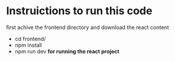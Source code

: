 # Instruictions to run this code

first achive the frontend directory and download the react content

- cd frontend/
- npm install
- npm run dev **for running the react project**

